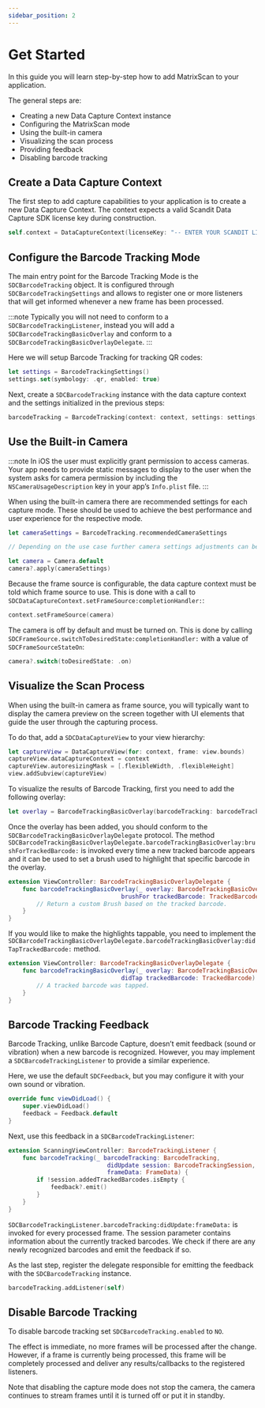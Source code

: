 ```yaml
---
sidebar_position: 2
---
```


# Get Started

In this guide you will learn step-by-step how to add MatrixScan to your application.

The general steps are:

- Creating a new Data Capture Context instance
- Configuring the MatrixScan mode
- Using the built-in camera
- Visualizing the scan process
- Providing feedback
- Disabling barcode tracking

## Create a Data Capture Context

The first step to add capture capabilities to your application is to create a new Data Capture Context. The context expects a valid Scandit Data Capture SDK license key during construction.

```swift
self.context = DataCaptureContext(licenseKey: "-- ENTER YOUR SCANDIT LICENSE KEY HERE --")
```

## Configure the Barcode Tracking Mode

The main entry point for the Barcode Tracking Mode is the `SDCBarcodeTracking` object. It is configured through `SDCBarcodeTrackingSettings` and allows to register one or more listeners that will get informed whenever a new frame has been processed.

:::note
Typically you will not need to conform to a `SDCBarcodeTrackingListener`, instead you will add a `SDCBarcodeTrackingBasicOverlay` and conform to a `SDCBarcodeTrackingBasicOverlayDelegate`.
:::

Here we will setup Barcode Tracking for tracking QR codes:

```swift
let settings = BarcodeTrackingSettings()
settings.set(symbology: .qr, enabled: true)
```

Next, create a `SDCBarcodeTracking` instance with the data capture context and the settings initialized in the previous steps:

```swift
barcodeTracking = BarcodeTracking(context: context, settings: settings)
```

## Use the Built-in Camera

:::note
In iOS the user must explicitly grant permission to access cameras. Your app needs to provide static messages to display to the user when the system asks for camera permission by including the `NSCameraUsageDescription` key in your app’s `Info.plist` file.
:::

When using the built-in camera there are recommended settings for each capture mode. These should be used to achieve the best performance and user experience for the respective mode.

```swift
let cameraSettings = BarcodeTracking.recommendedCameraSettings

// Depending on the use case further camera settings adjustments can be made here.

let camera = Camera.default
camera?.apply(cameraSettings)
```

Because the frame source is configurable, the data capture context must be told which frame source to use. This is done with a call to `SDCDataCaptureContext.setFrameSource:completionHandler:`:

```swift
context.setFrameSource(camera)
```

The camera is off by default and must be turned on. This is done by calling `SDCFrameSource.switchToDesiredState:completionHandler:` with a value of `SDCFrameSourceStateOn`:

```swift
camera?.switch(toDesiredState: .on)
```

## Visualize the Scan Process

When using the built-in camera as frame source, you will typically want to display the camera preview on the screen together with UI elements that guide the user through the capturing process. 

To do that, add a `SDCDataCaptureView` to your view hierarchy:

```swift
let captureView = DataCaptureView(for: context, frame: view.bounds)
captureView.dataCaptureContext = context
captureView.autoresizingMask = [.flexibleWidth, .flexibleHeight]
view.addSubview(captureView)
```

To visualize the results of Barcode Tracking, first you need to add the following overlay:

```swift
let overlay = BarcodeTrackingBasicOverlay(barcodeTracking: barcodeTracking, view: captureView)
```

Once the overlay has been added, you should conform to the `SDCBarcodeTrackingBasicOverlayDelegate` protocol. The method `SDCBarcodeTrackingBasicOverlayDelegate.barcodeTrackingBasicOverlay:brushForTrackedBarcode:` is invoked every time a new tracked barcode appears and it can be used to set a brush used to highlight that specific barcode in the overlay.

```swift
extension ViewController: BarcodeTrackingBasicOverlayDelegate {
    func barcodeTrackingBasicOverlay(_ overlay: BarcodeTrackingBasicOverlay,
                                brushFor trackedBarcode: TrackedBarcode) -> Brush? {
        // Return a custom Brush based on the tracked barcode.
    }
}
```

If you would like to make the highlights tappable, you need to implement the `SDCBarcodeTrackingBasicOverlayDelegate.barcodeTrackingBasicOverlay:didTapTrackedBarcode:` method.

```swift
extension ViewController: BarcodeTrackingBasicOverlayDelegate {
    func barcodeTrackingBasicOverlay(_ overlay: BarcodeTrackingBasicOverlay,
                                didTap trackedBarcode: TrackedBarcode) {
        // A tracked barcode was tapped.
    }
}
```

## Barcode Tracking Feedback

Barcode Tracking, unlike Barcode Capture, doesn’t emit feedback (sound or vibration) when a new barcode is recognized. However, you may implement a `SDCBarcodeTrackingListener` to provide a similar experience.

Here, we use the default `SDCFeedback`, but you may configure it with your own sound or vibration.

```swift
override func viewDidLoad() {
    super.viewDidLoad()
    feedback = Feedback.default
}
```

Next, use this feedback in a `SDCBarcodeTrackingListener`:

```swift
extension ScanningViewController: BarcodeTrackingListener {
    func barcodeTracking(_ barcodeTracking: BarcodeTracking,
                            didUpdate session: BarcodeTrackingSession,
                            frameData: FrameData) {
        if !session.addedTrackedBarcodes.isEmpty {
            feedback?.emit()
        }
    }
}
```

`SDCBarcodeTrackingListener.barcodeTracking:didUpdate:frameData:` is invoked for every processed frame. The session parameter contains information about the currently tracked barcodes. We check if there are any newly recognized barcodes and emit the feedback if so.

As the last step, register the delegate responsible for emitting the feedback with the `SDCBarcodeTracking` instance.

```swift
barcodeTracking.addListener(self)
```

## Disable Barcode Tracking

To disable barcode tracking set `SDCBarcodeTracking.enabled` to `NO`.

The effect is immediate, no more frames will be processed after the change. However, if a frame is currently being processed, this frame will be completely processed and deliver any results/callbacks to the registered listeners.

Note that disabling the capture mode does not stop the camera, the camera continues to stream frames until it is turned off or put it in standby.